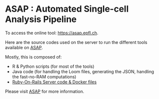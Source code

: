 # ASAP : Automated Single-cell Analysis Pipeline

To access the online tool: <a href="https://asap.epfl.ch">https://asap.epfl.ch</a>.

Here are the source codes used on the server to run the different tools available on <a href="https://asap.epfl.ch">ASAP</a>.

Mostly, this is composed of:
- R & Python scripts (for most of the tools)
- Java code (for handling the Loom files, generating the JSON, handling the fast-no-RAM computations)
- [Ruby-On-Rails Server code & Docker files](https://github.com/fabdavid/asap2_web)

Please visit <a href="https://asap.epfl.ch">ASAP</a> for more information.

